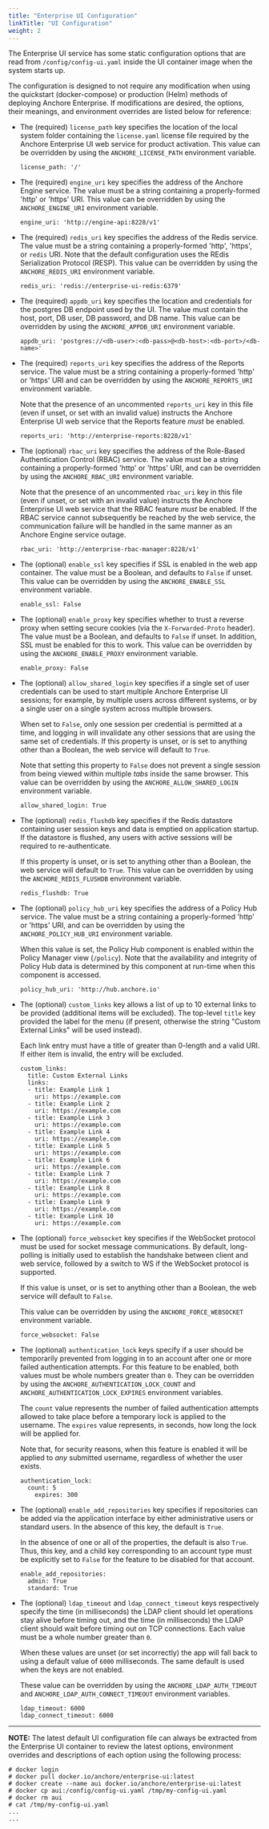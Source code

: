 ```yaml
---
title: "Enterprise UI Configuration"
linkTitle: "UI Configuration"
weight: 2
---
```


The Enterprise UI service has some static configuration options that are read from `/config/config-ui.yaml` inside the UI container image when the system starts up.

The configuration is designed to not require any modification when using the quickstart (docker-compose) or production (Helm) methods of deploying Anchore Enterprise.  If modifications are desired, the options, their meanings, and environment overrides are listed below for reference:

* The (required) `license_path` key specifies the location of the local system folder containing the `license.yaml` license file required by the Anchore Enterprise UI web service for product activation. This value can be overridden by using the `ANCHORE_LICENSE_PATH` environment variable.
    ```
    license_path: '/'
    ```

* The (required) `engine_uri` key specifies the address of the Anchore Engine service. The value must be a string containing a properly-formed 'http' or 'https' URI.  This value can be overridden by using the `ANCHORE_ENGINE_URI` environment variable.
    ```
    engine_uri: 'http://engine-api:8228/v1'
    ```

* The (required) `redis_uri` key specifies the address of the Redis service. The value must be a string containing a properly-formed 'http', 'https', or `redis` URI. Note that the default configuration uses the REdis Serialization Protocol (RESP). This value can be overridden by using the `ANCHORE_REDIS_URI` environment variable.
    ```
    redis_uri: 'redis://enterprise-ui-redis:6379'
    ```

* The (required) `appdb_uri` key specifies the location and credentials for the postgres DB endpoint used by the UI.  The value must contain the host, port, DB user, DB password, and DB name. This value can be overridden by using the `ANCHORE_APPDB_URI` environment  variable.
    ```
    appdb_uri: 'postgres://<db-user>:<db-pass>@<db-host>:<db-port>/<db-name>'
    ```

* The (required) `reports_uri` key specifies the address of the Reports service. The value must be a string containing a properly-formed 'http' or 'https' URI and can be overridden by using the `ANCHORE_REPORTS_URI` environment variable.

    Note that the presence of an uncommented `reports_uri` key in this file (even if unset, or set with an invalid value) instructs the Anchore Enterprise UI web service that the Reports feature *must* be enabled.
    ```
    reports_uri: 'http://enterprise-reports:8228/v1'
    ```

* The (optional) `rbac_uri` key specifies the address of the Role-Based Authentication Control (RBAC) service. The value must be a string containing a properly-formed 'http' or 'https' URI, and can be overridden by using the
`ANCHORE_RBAC_URI` environment variable.

    Note that the presence of an uncommented `rbac_uri` key in this file (even if unset, or set with an invalid value) instructs the Anchore Enterprise UI web service that the RBAC feature *must* be enabled. If the RBAC service cannot subsequently be reached by the web service, the communication failure will be handled in the same manner as an Anchore Engine service outage.
    ```
    rbac_uri: 'http://enterprise-rbac-manager:8228/v1'
    ```

* The (optional) `enable_ssl` key specifies if SSL is enabled in the web app container. The value must be a Boolean, and defaults to `False` if unset. This value can be overridden by using the `ANCHORE_ENABLE_SSL` environment variable.
    ```
    enable_ssl: False
    ```

* The (optional) `enable_proxy` key specifies whether to trust a reverse proxy when setting secure cookies (via the `X-Forwarded-Proto` header). The value must be a  Boolean, and defaults to `False` if unset. In addition, SSL must be enabled for this to work. This value can be overridden by using the `ANCHORE_ENABLE_PROXY` environment variable.
    ```
    enable_proxy: False
    ```

* The (optional) `allow_shared_login` key specifies if a single set of user credentials can be used to start multiple Anchore Enterprise UI sessions; for example, by multiple users across different systems, or by a single user on a single system across multiple browsers.

    When set to `False`, only one session per credential is permitted at a time, and logging in will invalidate any other sessions that are using the same set of credentials. If this property is unset, or is set to anything other than a Boolean, the web service will default to `True`.
    
    Note that setting this property to `False` does not prevent a single session from being viewed within multiple *tabs* inside the same browser. This value can be overridden by using the `ANCHORE_ALLOW_SHARED_LOGIN` environment variable.
    ```
    allow_shared_login: True
    ```

* The (optional) `redis_flushdb` key specifies if the Redis datastore containing
user session keys and data is emptied on application startup. If the datastore
is flushed, any users with active sessions will be required to re-authenticate.

    If this property is unset, or is set to anything other than a Boolean, the web
service will default to `True`.
This value can be overridden by using the `ANCHORE_REDIS_FLUSHDB` environment
variable.
    ```
    redis_flushdb: True
    ```


* The (optional) `policy_hub_uri` key specifies the address of a Policy Hub
service. The value must be a string containing a properly-formed 'http' or
'https' URI, and can be overridden by using the `ANCHORE_POLICY_HUB_URI`
environment variable.

    When this value is set, the Policy Hub component is enabled within the
Policy Manager view (`/policy`). Note that the availability and integrity of
Policy Hub data is determined by this component at run-time when this
component is accessed.

    ```
    policy_hub_uri: 'http://hub.anchore.io'
    ```

* The (optional) `custom_links` key allows a list of up to 10 external links to
be provided (additional items will be excluded). The top-level `title` key
provided the label for the menu (if present, otherwise the string "Custom
External Links" will be used instead).

  Each link entry must have a title of greater than 0-length and a valid URI.
If either item is invalid, the entry will be excluded.

    ```
    custom_links:
      title: Custom External Links
      links:
      - title: Example Link 1
        uri: https://example.com
      - title: Example Link 2
        uri: https://example.com
      - title: Example Link 3
        uri: https://example.com
      - title: Example Link 4
        uri: https://example.com
      - title: Example Link 5
        uri: https://example.com
      - title: Example Link 6
        uri: https://example.com
      - title: Example Link 7
        uri: https://example.com
      - title: Example Link 8
        uri: https://example.com
      - title: Example Link 9
        uri: https://example.com
      - title: Example Link 10
        uri: https://example.com
    ```

* The (optional) `force_websocket` key specifies if the WebSocket protocol must
be used for socket message communications. By default, long-polling is
initially used to establish the handshake between client and web service,
followed by a switch to WS if the WebSocket protocol is supported. 

  If this value is unset, or is set to anything other than a Boolean, the web
service will default to `False`.

  This value can be overridden by using the `ANCHORE_FORCE_WEBSOCKET`
environment variable.

    ```
    force_websocket: False
    ```

* The (optional) `authentication_lock` keys specify if a user should be
temporarily prevented from logging in to an account after one or more failed
authentication attempts. For this feature to be enabled, both values must be
whole numbers greater than `0`. They can be overridden by using the
`ANCHORE_AUTHENTICATION_LOCK_COUNT` and `ANCHORE_AUTHENTICATION_LOCK_EXPIRES`
environment variables.

  The `count` value represents the number of failed authentication attempts
allowed to take place before a temporary lock is applied to the username. The
`expires` value represents, in seconds, how long the lock will be applied for.

  Note that, for security reasons, when this feature is enabled it will be
applied to *any* submitted username, regardless of whether the user exists.

  ```
  authentication_lock:
    count: 5
      expires: 300
  ```

* The (optional) `enable_add_repositories` key specifies if repositories can be
added via the application interface by either administrative users or standard
users. In the absence of this key, the default is `True`.

    In the absence of one or all of the properties, the default is also `True`.
Thus, this key, and a child key corresponding to an account type must be
explicitly set to `False` for the feature to be disabled for that account.

    ```
    enable_add_repositories:
      admin: True
      standard: True
    ```

* The (optional) `ldap_timeout` and `ldap_connect_timeout` keys respectively
specify the time (in milliseconds) the LDAP client should let operations stay
alive before timing out, and the time (in milliseconds) the LDAP client should
wait before timing out on TCP connections. Each value must be a whole number
greater than `0`.

  When these values are unset (or set incorrectly) the app will fall back to
using a default value of `6000` milliseconds. The same default is used when the
keys are not enabled.
    
  These value can be overridden by using the `ANCHORE_LDAP_AUTH_TIMEOUT` and
`ANCHORE_LDAP_AUTH_CONNECT_TIMEOUT` environment variables.

    ```
    ldap_timeout: 6000
    ldap_connect_timeout: 6000
    ```
    

---
**NOTE:** The latest default UI configuration file can always be extracted from the Enterprise UI container to review the latest options, environment overrides and descriptions of each option using the following process:

```
# docker login
# docker pull docker.io/anchore/enterprise-ui:latest
# docker create --name aui docker.io/anchore/enterprise-ui:latest
# docker cp aui:/config/config-ui.yaml /tmp/my-config-ui.yaml
# docker rm aui
# cat /tmp/my-config-ui.yaml
...
...

```